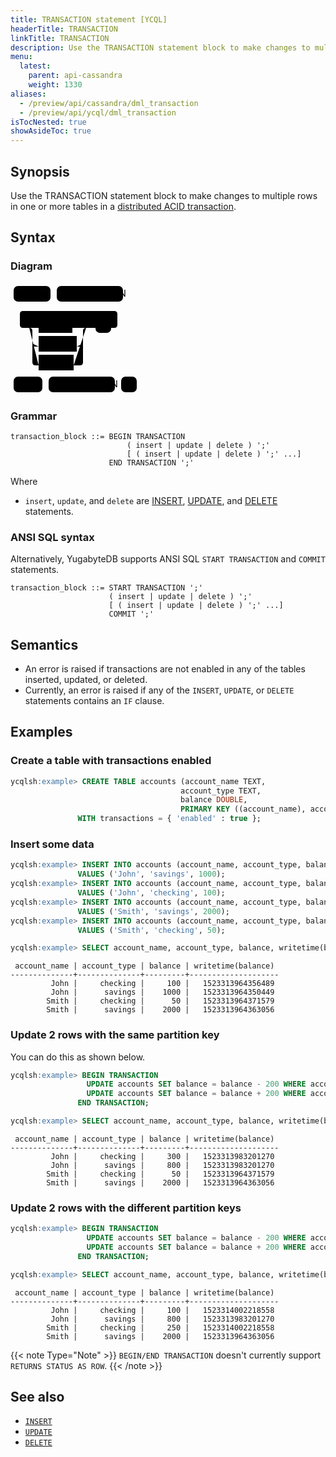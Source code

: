 ```yaml
---
title: TRANSACTION statement [YCQL]
headerTitle: TRANSACTION
linkTitle: TRANSACTION
description: Use the TRANSACTION statement block to make changes to multiple rows in one or more tables in a distributed ACID transaction.
menu:
  latest:
    parent: api-cassandra
    weight: 1330
aliases:
  - /preview/api/cassandra/dml_transaction
  - /preview/api/ycql/dml_transaction
isTocNested: true
showAsideToc: true
---
```


## Synopsis

Use the TRANSACTION statement block to make changes to multiple rows in one or more tables in a [distributed ACID transaction](../../../architecture/transactions/distributed-txns).

## Syntax

### Diagram

<svg class="rrdiagram" version="1.1" xmlns:xlink="http://www.w3.org/1999/xlink" xmlns="http://www.w3.org/2000/svg" width="207" height="180" viewbox="0 0 207 180"><path class="connector" d="M0 22h5m59 0h10m106 0h5m-185 50h25m-5 0q-5 0-5-5v-17q0-5 5-5h146q5 0 5 5v17q0 5-5 5m-141 0h20m54 0h27m-91 25q0 5 5 5h5m61 0h5q5 0 5-5m-86-25q5 0 5 5v50q0 5 5 5h5m56 0h10q5 0 5-5v-50q0-5 5-5m5 0h10m25 0h25m-186 95h5m46 0h10m106 0h10m25 0h5"/><rect class="literal" x="5" y="5" width="59" height="25" rx="7"/><text class="text" x="15" y="22">BEGIN</text><rect class="literal" x="74" y="5" width="106" height="25" rx="7"/><text class="text" x="84" y="22">TRANSACTION</text><a xlink:href="../grammar_diagrams#insert"><rect class="rule" x="45" y="55" width="54" height="25"/><text class="text" x="55" y="72">insert</text></a><a xlink:href="../grammar_diagrams#update"><rect class="rule" x="45" y="85" width="61" height="25"/><text class="text" x="55" y="102">update</text></a><a xlink:href="../grammar_diagrams#delete"><rect class="rule" x="45" y="115" width="56" height="25"/><text class="text" x="55" y="132">delete</text></a><rect class="literal" x="136" y="55" width="25" height="25" rx="7"/><text class="text" x="146" y="72">;</text><rect class="literal" x="5" y="150" width="46" height="25" rx="7"/><text class="text" x="15" y="167">END</text><rect class="literal" x="61" y="150" width="106" height="25" rx="7"/><text class="text" x="71" y="167">TRANSACTION</text><rect class="literal" x="177" y="150" width="25" height="25" rx="7"/><text class="text" x="187" y="167">;</text></svg>

### Grammar

```
transaction_block ::= BEGIN TRANSACTION
                          ( insert | update | delete ) ';'
                          [ ( insert | update | delete ) ';' ...]
                      END TRANSACTION ';'
```

Where

- `insert`, `update`, and `delete` are [INSERT](../dml_insert), [UPDATE](../dml_update/), and [DELETE](../dml_delete/) statements.

### ANSI SQL syntax

Alternatively, YugabyteDB supports ANSI SQL `START TRANSACTION` and `COMMIT` statements.

```
transaction_block ::= START TRANSACTION ';'
                      ( insert | update | delete ) ';'
                      [ ( insert | update | delete ) ';' ...]
                      COMMIT ';'
```

## Semantics

- An error is raised if transactions are not enabled in any of the tables inserted, updated, or deleted.
- Currently, an error is raised if any of the `INSERT`, `UPDATE`, or `DELETE` statements contains an `IF` clause.

## Examples

### Create a table with transactions enabled

```sql
ycqlsh:example> CREATE TABLE accounts (account_name TEXT,
                                      account_type TEXT,
                                      balance DOUBLE,
                                      PRIMARY KEY ((account_name), account_type))
               WITH transactions = { 'enabled' : true };
```

### Insert some data

```sql
ycqlsh:example> INSERT INTO accounts (account_name, account_type, balance)
               VALUES ('John', 'savings', 1000);
ycqlsh:example> INSERT INTO accounts (account_name, account_type, balance)
               VALUES ('John', 'checking', 100);
ycqlsh:example> INSERT INTO accounts (account_name, account_type, balance)
               VALUES ('Smith', 'savings', 2000);
ycqlsh:example> INSERT INTO accounts (account_name, account_type, balance)
               VALUES ('Smith', 'checking', 50);
```

```sql
ycqlsh:example> SELECT account_name, account_type, balance, writetime(balance) FROM accounts;
```

```
 account_name | account_type | balance | writetime(balance)
--------------+--------------+---------+--------------------
         John |     checking |     100 |   1523313964356489
         John |      savings |    1000 |   1523313964350449
        Smith |     checking |      50 |   1523313964371579
        Smith |      savings |    2000 |   1523313964363056
```

### Update 2 rows with the same partition key

You can do this as shown below.

```sql
ycqlsh:example> BEGIN TRANSACTION
                 UPDATE accounts SET balance = balance - 200 WHERE account_name = 'John' AND account_type = 'savings';
                 UPDATE accounts SET balance = balance + 200 WHERE account_name = 'John' AND account_type = 'checking';
               END TRANSACTION;
```

```sql
ycqlsh:example> SELECT account_name, account_type, balance, writetime(balance) FROM accounts;
```

```
 account_name | account_type | balance | writetime(balance)
--------------+--------------+---------+--------------------
         John |     checking |     300 |   1523313983201270
         John |      savings |     800 |   1523313983201270
        Smith |     checking |      50 |   1523313964371579
        Smith |      savings |    2000 |   1523313964363056
```

### Update 2 rows with the different partition keys

```sql
ycqlsh:example> BEGIN TRANSACTION
                 UPDATE accounts SET balance = balance - 200 WHERE account_name = 'John' AND account_type = 'checking';
                 UPDATE accounts SET balance = balance + 200 WHERE account_name = 'Smith' AND account_type = 'checking';
               END TRANSACTION;
```

```sql
ycqlsh:example> SELECT account_name, account_type, balance, writetime(balance) FROM accounts;
```

```
 account_name | account_type | balance | writetime(balance)
--------------+--------------+---------+--------------------
         John |     checking |     100 |   1523314002218558
         John |      savings |     800 |   1523313983201270
        Smith |     checking |     250 |   1523314002218558
        Smith |      savings |    2000 |   1523313964363056
```



{{< note Type="Note" >}}
`BEGIN/END TRANSACTION` doesn't currently support `RETURNS STATUS AS ROW`.
{{< /note >}}


## See also

- [`INSERT`](../dml_insert)
- [`UPDATE`](../dml_update/)
- [`DELETE`](../dml_delete/)
